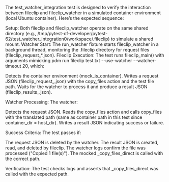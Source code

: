 The test_watcher_integration test is designed to verify the interaction between fileclip and fileclip_watcher in a simulated container environment (local Ubuntu container). Here’s the expected sequence:

Setup: Both fileclip and fileclip_watcher operate on the same shared directory (e.g., /tmp/pytest-of-developer/pytest-62/test_watcher_integration0/workspace/.fileclip) to simulate a shared mount.
Watcher Start: The run_watcher fixture starts fileclip_watcher in a background thread, monitoring the .fileclip directory for request files (fileclip_request_*.json).
Fileclip Execution: The test runs fileclip_main() with arguments mimicking pdm run fileclip test.txt --use-watcher --watcher-timeout 20, which:

Detects the container environment (mock_is_container).
Writes a request JSON (fileclip_request_<uuid>.json) with the copy_files action and the test file path.
Waits for the watcher to process it and produce a result JSON (fileclip_results_<uuid>.json).


Watcher Processing: The watcher:

Detects the request JSON.
Reads the copy_files action and calls copy_files with the translated path (same as container path in this test since container_dir = host_dir).
Writes a result JSON indicating success or failure.


Success Criteria: The test passes if:

The request JSON is deleted by the watcher.
The result JSON is created, read, and deleted by fileclip.
The watcher logs confirm the file was processed ("Copied 1 file(s)").
The mocked _copy_files_direct is called with the correct path.


Verification: The test checks logs and asserts that _copy_files_direct was called with the expected path.